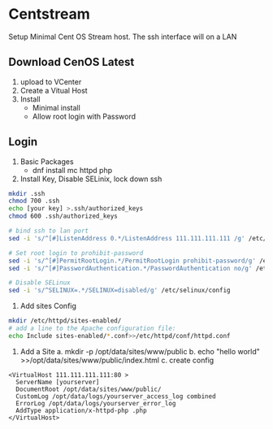 # Centstream

Setup Minimal Cent OS Stream host. The ssh interface will on a LAN

## Download CenOS Latest

1. upload to VCenter
1. Create a Vitual Host
1. Install
   * Minimal install
   * Allow root login with Password

## Login

1. Basic Packages
   * dnf install mc httpd php
1. Install Key, Disable SELinix, lock down ssh

```bash
mkdir .ssh
chmod 700 .ssh
echo [your key] >.ssh/authorized_keys
chmod 600 .ssh/authorized_keys

# bind ssh to lan port
sed -i 's/^[#]ListenAddress 0.*/ListenAddress 111.111.111.111 /g' /etc/ssh/sshd_config

# Set root login to prohibit-password
sed -i 's/^[#]PermitRootLogin.*/PermitRootLogin prohibit-password/g' /etc/ssh/sshd_config
sed -i 's/^[#]PasswordAuthentication.*/PasswordAuthentication no/g' /etc/ssh/sshd_config

# Disable SELinux
sed -i 's/^SELINUX=.*/SELINUX=disabled/g' /etc/selinux/config
```

1. Add sites Config

```bash
mkdir /etc/httpd/sites-enabled/
# add a line to the Apache configuration file:
echo Include sites-enabled/*.conf>>/etc/httpd/conf/httpd.conf
```

1. Add a Site
  a. mkdir -p /opt/data/sites/www/public
  b. echo "hello world" >>/opt/data/sites/www/public/index.html
  c. create config

```config
<VirtualHost 111.111.111.111:80 >
  ServerName [yourserver]
  DocumentRoot /opt/data/sites/www/public/
  CustomLog /opt/data/logs/yourserver_access_log combined
  ErrorLog /opt/data/logs/yourserver_error_log
  AddType application/x-httpd-php .php
</VirtualHost>
```
